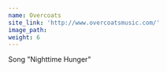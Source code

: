 ```yaml
---
name: Overcoats
site_link: 'http://www.overcoatsmusic.com/'
image_path:
weight: 6
---
```



Song "Nighttime Hunger"